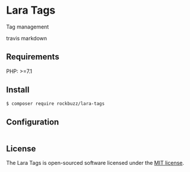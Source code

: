# Lara Tags

Tag management

travis markdown

## Requirements

PHP: >=7.1

## Install

```bash
$ composer require rockbuzz/lara-tags
```

## Configuration
```php

```

## License

The Lara Tags is open-sourced software licensed under the [MIT license](https://opensource.org/licenses/MIT).